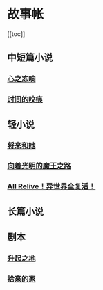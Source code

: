 # 故事帐

[[toc]]

## 中短篇小说

### [心之冻响](fictions/oemnch/)

### [时间的咬痕](fictions/zayyup/)

## 轻小说

### [将来和她](novels/adeynq/)

### [向着光明的魔王之路](novels/pvabft/)

### [All Relive！异世界全复活！](novels/hpdyys/)

## 长篇小说

## 剧本

### [升起之地](scripts/rsdlnd/SUMMARY.md)

### [拾来的家](scripts/pkfmli/SUMMARY.md)
